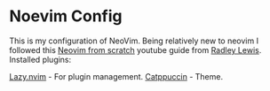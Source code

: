 # Noevim Config

This is my configuration of NeoVim. Being relatively new to neovim I followed this
[Neovim from scratch](https://youtu.be/ZjMzBd1Dqz8?si=NLO6BBcMtq_74XgY) youtube guide from
[Radley Lewis](https://github.com/radleylewis). Installed plugins:

[Lazy.nvim](https://github.com/folke/lazy.nvim) - For plugin management.
[Catppuccin](https://github.com/catppuccin/nvim) - Theme.
